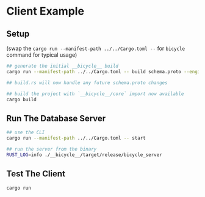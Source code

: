 # Client Example

## Setup

(swap the `cargo run --manifest-path ../../Cargo.toml --` for `bicycle` command for typical usage)

```bash
## generate the initial __bicycle__ build
cargo run --manifest-path ../../Cargo.toml -- build schema.proto --engine sqlite

## build.rs will now handle any future schema.proto changes

## build the project with `__bicycle__/core` import now available
cargo build
```

## Run The Database Server

```bash
## use the CLI
cargo run --manifest-path ../../Cargo.toml -- start

## run the server from the binary
RUST_LOG=info ./__bicycle__/target/release/bicycle_server
```

## Test The Client

```bash
cargo run
```